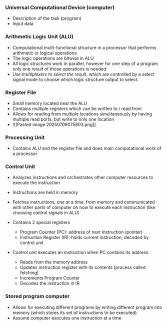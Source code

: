 ### Universal Computational Device (computer)
- Description of the task (program)
- Input data 

### Arithmetic Logic Unit (ALU)
- Computational multi-functional structure in a processor that performs arithmetic or logical operations
- The logic operations are bitwise in ALU 
- All logic structures work in parallel, however for one step of a program only one result of those operations is needed
- *Use multiplexers to select the result*, which are controlled by a select signal mode to choose which logic structure output to select.


### Register File
- Small memory located near the ALU
- Contains multiple registers which can be written to / read from
- Allows for reading from multiple locations simultaneously by having multiple read ports, but write to only one location 
- ![[Pasted image 20250709075603.png]]

### Processing Unit
- Contains ALU and the register file and does main computational work of a processor

### Control Unit
- Analyzes instructions and orchestrates other computer resources to execute the instruction
- Instructions are held in memory
- Fetches instructions, one at a time, from memory and communicated with other parts of computer on how to execute each instruction (like choosing control signals in ALU)

- Contains 2 special registers
	- Program Counter (PC): address of next instruction (pointer)
	- Instruction Register (IR): holds current instruction, decoded by control unit

- Control unit executes an instruction when PC contains its address.
	- Reads from the memory address
	- Updates instruction register with its contents (process called fetching)
	- Increments Program Counter
	- Decodes the instruction in IR

### Stored program computer
- Allows for executing different programs by writing different program into memory (which stores its set of instructions to be executed).
- Assume computer executes one instruction at a time